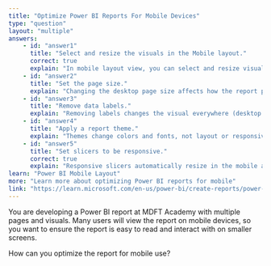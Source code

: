 ```yaml
---
title: "Optimize Power BI Reports For Mobile Devices"
type: "question"
layout: "multiple"
answers:
    - id: "answer1"
      title: "Select and resize the visuals in the Mobile layout."
      correct: true
      explain: "In mobile layout view, you can select and resize visuals for optimal display on mobile devices."
    - id: "answer2"
      title: "Set the page size."
      explain: "Changing the desktop page size affects how the report page renders in desktop/web view, but the dedicated Mobile layout ignores the desktop page size and instead uses its own phone canvas."
    - id: "answer3"
      title: "Remove data labels."
      explain: "Removing labels changes the visual everywhere (desktop + mobile) and may reduce insight. A better solution is to choose other visuals in the mobile layout."
    - id: "answer4"
      title: "Apply a report theme."
      explain: "Themes change colors and fonts, not layout or responsiveness."
    - id: "answer5"
      title: "Set slicers to be responsive."
      correct: true
      explain: "Responsive slicers automatically resize in the mobile app."
learn: "Power BI Mobile Layout"
more: "Learn more about optimizing Power BI reports for mobile"
link: "https://learn.microsoft.com/en-us/power-bi/create-reports/power-bi-create-mobile-optimized-report-mobile-layout-view"
---
```

You are developing a Power BI report at MDFT Academy with multiple pages and visuals. Many users will view the report on mobile devices, so you want to ensure the report is easy to read and interact with on smaller screens.

How can you optimize the report for mobile use? 
